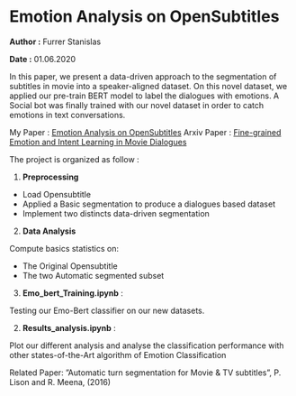 # Emotion Analysis on OpenSubtitles

**Author :** Furrer Stanislas

**Date :** 01.06.2020

In this paper, we present a data-driven approach to the segmentation of subtitles in movie into a speaker-aligned dataset. On this novel dataset, we applied our pre-train BERT model to label the dialogues with emotions. A Social bot was finally trained with our novel dataset in order to catch emotions in text conversations.

My Paper : [Emotion Analysis on OpenSubtitles](https://github.com/stanFurrer/Emotion-Analysis-On-Opensubtitle-/blob/main/Paper.pdf)
Arxiv Paper : [Fine-grained Emotion and Intent Learning in Movie Dialogues](https://arxiv.org/pdf/2012.13624.pdf)

The project is organized as follow : 

1. **Preprocessing**
* Load Opensubtitle
* Applied a Basic segmentation to produce a dialogues based dataset 
* Implement two distincts data-driven segmentation

2. **Data Analysis**

Compute basics statistics on:
* The Original Opensubtitle
* The two Automatic segmented subset

3. **Emo_bert_Training.ipynb**  :

Testing our Emo-Bert classifier on our new datasets.

2. **Results_analysis.ipynb** : 

Plot our different analysis and analyse the classification performance with other states-of-the-Art algorithm of Emotion Classification

Related Paper:
”Automatic turn segmentation for Movie & TV subtitles”, P. Lison and R. Meena, (2016)




